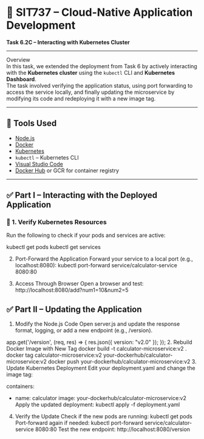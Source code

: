 # 🚀 SIT737 – Cloud-Native Application Development  
**Task 6.2C – Interacting with Kubernetes Cluster**

---

Overview  
In this task, we extended the deployment from Task 6 by actively interacting with the **Kubernetes cluster** using the `kubectl` CLI and **Kubernetes Dashboard**.  
The task involved verifying the application status, using port forwarding to access the service locally, and finally updating the microservice by modifying its code and redeploying it with a new image tag.

---

## 🧰 Tools Used  
- [Node.js](https://nodejs.org/en/)  
- [Docker](https://www.docker.com/)  
- [Kubernetes](https://kubernetes.io/)  
- `kubectl` – Kubernetes CLI  
- [Visual Studio Code](https://code.visualstudio.com/)  
- [Docker Hub](https://hub.docker.com/) or GCR for container registry

---


## ✅ Part I – Interacting with the Deployed Application

### 🔹 1. Verify Kubernetes Resources
Run the following to check if your pods and services are active:

kubectl get pods
kubectl get services

 2. Port-Forward the Application
Forward your service to a local port (e.g., localhost:8080):
kubectl port-forward service/calculator-service 8080:80

 3. Access Through Browser
Open a browser and test:
http://localhost:8080/add?num1=10&num2=5

## ✅ Part II – Updating the Application
1. Modify the Node.js Code
Open server.js and update the response format, logging, or add a new endpoint (e.g., /version).

app.get('/version', (req, res) => {
    res.json({ version: "v2.0" });
});
2. Rebuild Docker Image with New Tag
docker build -t calculator-microservice:v2 .
docker tag calculator-microservice:v2 your-dockerhub/calculator-microservice:v2
docker push your-dockerhub/calculator-microservice:v2
3. Update Kubernetes Deployment
Edit your deployment.yaml and change the image tag:

containers:
  - name: calculator
    image: your-dockerhub/calculator-microservice:v2
Apply the updated deployment:
kubectl apply -f deployment.yaml
4. Verify the Update
Check if the new pods are running:
kubectl get pods
Port-forward again if needed:
kubectl port-forward service/calculator-service 8080:80
Test the new endpoint:
http://localhost:8080/version

